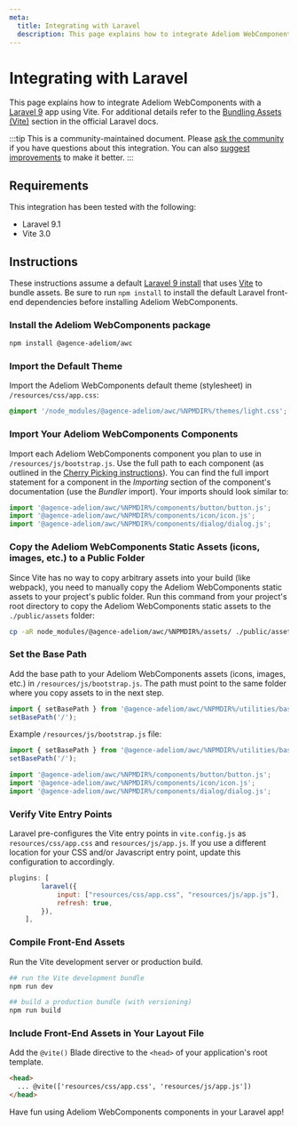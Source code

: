 ```yaml
---
meta:
  title: Integrating with Laravel
  description: This page explains how to integrate Adeliom WebComponents with a Laravel app.
---
```


# Integrating with Laravel

This page explains how to integrate Adeliom WebComponents with a [Laravel 9](https://laravel.com) app using Vite. For additional details refer to the [Bundling Assets (Vite)](https://laravel.com/docs/9.x/vite) section in the official Laravel docs.

:::tip
This is a community-maintained document. Please [ask the community](/resources/community) if you have questions about this integration. You can also [suggest improvements](https://github.com/agence-adeliom/awc/blob/main/docs/tutorials/integrating-with-laravel.md) to make it better.
:::

## Requirements

This integration has been tested with the following:

- Laravel 9.1
- Vite 3.0

## Instructions

These instructions assume a default [Laravel 9 install](https://laravel.com/docs/9.x/installation) that uses [Vite](https://vitejs.dev/) to bundle assets.
Be sure to run `npm install` to install the default Laravel front-end dependencies before installing Adeliom WebComponents.

### Install the Adeliom WebComponents package

```bash
npm install @agence-adeliom/awc
```

### Import the Default Theme

Import the Adeliom WebComponents default theme (stylesheet) in `/resources/css/app.css`:

```css
@import '/node_modules/@agence-adeliom/awc/%NPMDIR%/themes/light.css';
```

### Import Your Adeliom WebComponents Components

Import each Adeliom WebComponents component you plan to use in `/resources/js/bootstrap.js`. Use the full path to each component (as outlined in the [Cherry Picking instructions](https://awc.a-dev.cloud/getting-started/installation#cherry-picking)). You can find the full import statement for a component in the _Importing_ section of the component's documentation (use the _Bundler_ import). Your imports should look similar to:

```js
import '@agence-adeliom/awc/%NPMDIR%/components/button/button.js';
import '@agence-adeliom/awc/%NPMDIR%/components/icon/icon.js';
import '@agence-adeliom/awc/%NPMDIR%/components/dialog/dialog.js';
```

### Copy the Adeliom WebComponents Static Assets (icons, images, etc.) to a Public Folder

Since Vite has no way to copy arbitrary assets into your build (like webpack), you need to manually copy the Adeliom WebComponents static assets to your project's public folder. Run this command from your project's root directory to copy the Adeliom WebComponents static assets to the `./public/assets` folder:

```sh
cp -aR node_modules/@agence-adeliom/awc/%NPMDIR%/assets/ ./public/assets
```

### Set the Base Path

Add the base path to your Adeliom WebComponents assets (icons, images, etc.) in `/resources/js/bootstrap.js`. The path must point to the same folder where you copy assets to in the next step.

```js
import { setBasePath } from '@agence-adeliom/awc/%NPMDIR%/utilities/base-path.js';
setBasePath('/');
```

Example `/resources/js/bootstrap.js` file:

```js
import { setBasePath } from '@agence-adeliom/awc/%NPMDIR%/utilities/base-path.js';
setBasePath('/');

import '@agence-adeliom/awc/%NPMDIR%/components/button/button.js';
import '@agence-adeliom/awc/%NPMDIR%/components/icon/icon.js';
import '@agence-adeliom/awc/%NPMDIR%/components/dialog/dialog.js';
```

### Verify Vite Entry Points

Laravel pre-configures the Vite entry points in `vite.config.js` as `resources/css/app.css` and `resources/js/app.js`. If you use a different location for your CSS and/or Javascript entry point, update this configuration to accordingly.

```js
plugins: [
        laravel({
            input: ["resources/css/app.css", "resources/js/app.js"],
            refresh: true,
        }),
    ],
```

### Compile Front-End Assets

Run the Vite development server or production build.

```bash
## run the Vite development bundle
npm run dev

## build a production bundle (with versioning)
npm run build
```

### Include Front-End Assets in Your Layout File

Add the `@vite()` Blade directive to the `<head>` of your application's root template.

```html
<head>
  ... @vite(['resources/css/app.css', 'resources/js/app.js'])
</head>
```

Have fun using Adeliom WebComponents components in your Laravel app!

